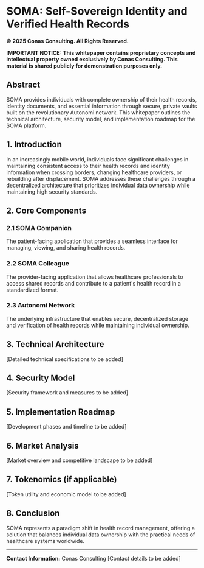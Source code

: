 # SOMA: Self-Sovereign Identity and Verified Health Records

**© 2025 Conas Consulting. All Rights Reserved.**

**IMPORTANT NOTICE: This whitepaper contains proprietary concepts and intellectual property owned exclusively by Conas Consulting. This material is shared publicly for demonstration purposes only.**

## Abstract

SOMA provides individuals with complete ownership of their health records, identity documents, and essential information through secure, private vaults built on the revolutionary Autonomi network. This whitepaper outlines the technical architecture, security model, and implementation roadmap for the SOMA platform.

## 1. Introduction

In an increasingly mobile world, individuals face significant challenges in maintaining consistent access to their health records and identity information when crossing borders, changing healthcare providers, or rebuilding after displacement. SOMA addresses these challenges through a decentralized architecture that prioritizes individual data ownership while maintaining high security standards.

## 2. Core Components

### 2.1 SOMA Companion

The patient-facing application that provides a seamless interface for managing, viewing, and sharing health records.

### 2.2 SOMA Colleague 

The provider-facing application that allows healthcare professionals to access shared records and contribute to a patient's health record in a standardized format.

### 2.3 Autonomi Network

The underlying infrastructure that enables secure, decentralized storage and verification of health records while maintaining individual ownership.

## 3. Technical Architecture

[Detailed technical specifications to be added]

## 4. Security Model

[Security framework and measures to be added]

## 5. Implementation Roadmap

[Development phases and timeline to be added]

## 6. Market Analysis

[Market overview and competitive landscape to be added]

## 7. Tokenomics (if applicable)

[Token utility and economic model to be added]

## 8. Conclusion

SOMA represents a paradigm shift in health record management, offering a solution that balances individual data ownership with the practical needs of healthcare systems worldwide.

---

**Contact Information:**
Conas Consulting
[Contact details to be added]